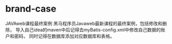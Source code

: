 # brand-case
JAVAweb课程最终案例
黑马程序员Javaweb最新课程的最终案例，包括修改和删除，
导入自己idea的maven中后记得去myBatis-config.xml中修改自己数据的账户和密码，
同时记得在数据库添加对应数据库和表格。
